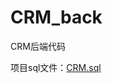 # CRM_back
CRM后端代码

项目sql文件：[CRM.sql](https://github.com/SCUTCRM/CRM_back/blob/master/src/main/resources/sql/CRM.sql)
